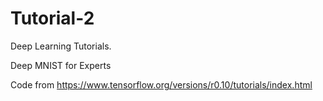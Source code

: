 # Tutorial-2
Deep Learning Tutorials.

Deep MNIST for Experts

Code from https://www.tensorflow.org/versions/r0.10/tutorials/index.html
